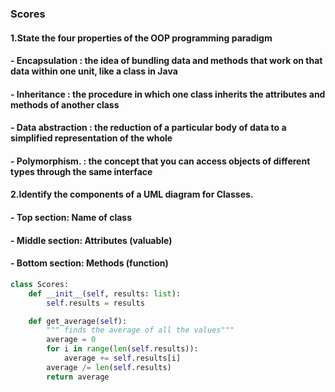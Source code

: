 ### Scores

#### 1.State the four properties of the OOP programming paradigm
####   - Encapsulation    : the idea of bundling data and methods that work on that data within one unit, like a class in Java
####   - Inheritance      : the procedure in which one class inherits the attributes and methods of another class
####   - Data abstraction : the reduction of a particular body of data to a simplified representation of the whole
####   - Polymorphism.    : the concept that you can access objects of different types through the same interface


#### 2.Identify the components of a UML diagram for Classes.
####   - Top section: Name of class
####   - Middle section: Attributes (valuable)
####   - Bottom section: Methods    (function)

```.py
class Scores:
    def __init__(self, results: list):
        self.results = results

    def get_average(self):
        """ finds the average of all the values"""
        average = 0
        for i in range(len(self.results)):
            average += self.results[i]
        average /= len(self.results)
        return average
```

![]()
